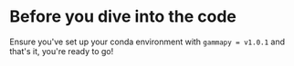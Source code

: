 # Before you dive into the code
Ensure you've set up your conda environment with `gammapy = v1.0.1`
and that's it, you're ready to go!
